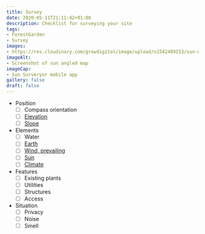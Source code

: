 ```yaml
---
title: Survey
date: 2020-05-11T21:11:42+01:00
description: Checklist for surveying your site
tags: 
- ForestGarden
- Survey
images: 
- https://res.cloudinary.com/growdigital/image/upload/v1542489153/sun-nov.jpg
imageAlt:
- Screenshot of sun angled map
imageCap:
- Sun Surveryor mobile app
gallery: false
draft: false
---
```


* Position
  - [ ] Compass orientation
  - [ ] [Elevation](https://www.gps-coordinates.net)
  - [ ] [Slope](https://www.bing.com/maps?osid=d0621067-7a00-4755-a9af-635df6d4ff9c&cp=52.053642~-4.48438&lvl=16&style=s&imgid=b9c959cb-698d-4f02-8a1a-707f05772301&v=2&sV=2&form=S00027)
* Elements
  - [ ] Water
  - [ ] [Earth](https://www.gardenersworld.com/plants/find-out-your-soil-type/)
  - [ ] [Wind, prevailing](https://www.meteoblue.com/en/weather/archive/windrose/aberporth_united-kingdom_2657789)
  - [ ] [Sun](https://www.sunsurveyor.com)
  - [ ] [Climate](https://www.meteoblue.com/en/weather/historyclimate/climateobserved/aberporth_united-kingdom_2657789)
* Features
  - [ ] Existing plants
  - [ ] Utilities
  - [ ] Structures
  - [ ] Access
* Situation
  - [ ] Privacy
  - [ ] Noise
  - [ ] Smell   
